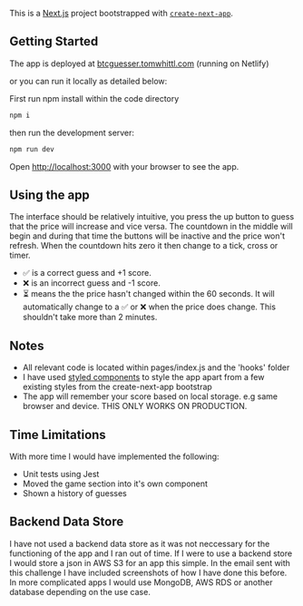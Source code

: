 This is a [Next.js](https://nextjs.org/) project bootstrapped with [`create-next-app`](https://github.com/vercel/next.js/tree/canary/packages/create-next-app).

## Getting Started

The app is deployed at [btcguesser.tomwhittl.com](https://btcguesser.tomwhittl.com) (running on Netlify)

or you can run it locally as detailed below:

First run npm install within the code directory

```bash
npm i
```

then run the development server:

```bash
npm run dev
```

Open [http://localhost:3000](http://localhost:3000) with your browser to see the app.

## Using the app

The interface should be relatively intuitive, you press the up button to guess that the price will increase and vice versa. The countdown in the middle will begin and during that time the buttons will be inactive and the price won't refresh. When the countdown hits zero it then change to a tick, cross or timer.

- ✅ is a correct guess and +1 score.
- ❌ is an incorrect guess and -1 score.
- ⏳ means the the price hasn't changed within the 60 seconds. It will automatically change to a ✅ or ❌ when the price does change. This shouldn't take more than 2 minutes.

## Notes

- All relevant code is located within pages/index.js and the 'hooks' folder
- I have used [styled components](https://styled-components.com/) to style the app apart from a few existing styles from the create-next-app bootstrap
- The app will remember your score based on local storage. e.g same browser and device. THIS ONLY WORKS ON PRODUCTION.

## Time Limitations

With more time I would have implemented the following:

- Unit tests using Jest
- Moved the game section into it's own component
- Shown a history of guesses

## Backend Data Store

I have not used a backend data store as it was not neccessary for the functioning of the app and I ran out of time. If I were to use a backend store I would store a json in AWS S3 for an app this simple. In the email sent with this challenge I have included screenshots of how I have done this before. In more complicated apps I would use MongoDB, AWS RDS or another database depending on the use case.
